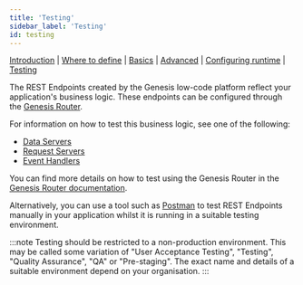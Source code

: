 ```yaml
---
title: 'Testing'
sidebar_label: 'Testing'
id: testing
---
```


[Introduction](/server-modules/integration/rest-endpoints/introduction/) | [Where to define](/server-modules/integration/rest-endpoints/where-to-define) | [Basics](/server-modules/integration/rest-endpoints/basics/) | [Advanced](/server-modules/integration/rest-endpoints/advanced/) | [Configuring runtime](/server-modules/integration/rest-endpoints/configuring-runtime/) | [Testing](/server-modules/integration/rest-endpoints/testing/)


The REST Endpoints created by the Genesis low-code platform reflect your application's business logic. These endpoints can be configured through the [Genesis Router](/server-modules/configuring-runtime/genesis-router/).

For information on how to test this business logic, see one of the following:
* [Data Servers](/server-modules/data-server/testing/)
* [Request Servers](/server-modules/request-server/testing/)
* [Event Handlers](/server-modules/event-handler/testing/)

You can find more details on how to test using the Genesis Router in the [Genesis Router documentation](/server-modules/configuring-runtime/genesis-router/#testing-the-genesis-router).

Alternatively, you can use a tool such as [Postman](https://www.postman.com/) to test REST Endpoints manually in your application whilst it is running in a suitable testing environment.

:::note
Testing should be restricted to a non-production environment. This may be called some variation of "User Acceptance Testing", "Testing", "Quality Assurance", "QA" or "Pre-staging". The exact name and details of a suitable environment depend on your organisation.
:::

